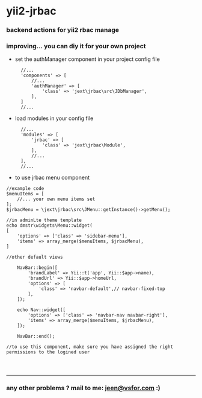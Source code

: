 # yii2-jrbac
### backend actions for yii2 rbac manage
### improving... you can diy it for your own project

- set the authManager component in your project config file

        //...
        'components' => [
            //...
            'authManager' => [
                'class' => 'jext\jrbac\src\JDbManager',
            ],
        ]
        //...
        

- load modules in your config file

        //...
        'modules' => [
            'jrbac' => [
                'class' => 'jext\jrbac\Module',
            ],
            //...
        ],
        //...

- to use jrbac menu component

```
//example code
$menuItems = [
    //... your own menu items set
];
$jrbacMenu = \jext\jrbac\src\JMenu::getInstance()->getMenu();

//in adminLte theme template
echo dmstr\widgets\Menu::widget(
[
    'options' => ['class' => 'sidebar-menu'],
    'items' => array_merge($menuItems, $jrbacMenu),
]

//other default views

    NavBar::begin([
        'brandLabel' => Yii::t('app', Yii::$app->name),
        'brandUrl' => Yii::$app->homeUrl,
        'options' => [
            'class' => 'navbar-default',// navbar-fixed-top
        ],
    ]);

    echo Nav::widget([
        'options' => ['class' => 'navbar-nav navbar-right'],
        'items' => array_merge($menuItems, $jrbacMenu),
    ]);

    NavBar::end();
    
//to use this component, make sure you have assigned the right permissions to the logined user
   
```   


#
****
### any other problems ? mail to me: jeen@vsfor.com :)
